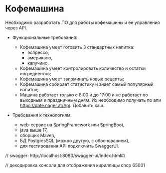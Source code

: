 
# Кофемашина

Необходимо разработать ПО для работы кофемашины и ее управления через API.
+ Функциональные требования:
    * Кофемашина умеет готовить 3 стандартных напитка:
        * эспрессо,
        * американо,
        * капучино.
    * Кофемашина умеет контролировать количество и остатки ингредиентов;
    * Кофемашина умеет запоминать новые рецепты;
    * Кофемашина собирает статистику и знает самый популярный напиток;
    * Машина работает только с 8:00 и до 17:00 и не работает по выходным и
    праздничным дням. Их необходимо получать по апи https://date.nager.at/Api.
    Добавить кэш.

+ Требования к технологиям:
    * web-сервис на SpringFramework или SpringBoot,
    * java выше 17,
    * сборщик Maven,
    * БД PostgresSQL (можно другую, с обоснованием),
    * для тестирования API подключить SwaggerUI.



 // swagger: http://localhost:8080/swagger-ui/index.html#/
 
 // декодировка консоли для отображения кириллицы chcp 65001
